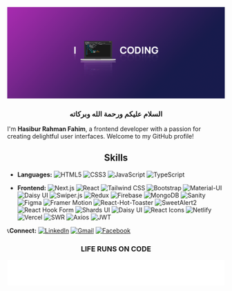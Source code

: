 <img src="./codee.png" />
  <h3 align="center">السلام عليكم ورحمة الله وبركاته</h3>
  
I'm **Hasibur Rahman Fahim**, a frontend developer with a passion for creating delightful user interfaces. Welcome to my GitHub profile!

  <h2 align="center">Skills</h2>

- **Languages:**
  ![HTML5](https://img.shields.io/badge/HTML5-E34F26?style=flat-square&logo=html5&logoColor=white)
  ![CSS3](https://img.shields.io/badge/CSS3-1572B6?style=flat-square&logo=css3&logoColor=white)
  ![JavaScript](https://img.shields.io/badge/JavaScript-F7DF1E?style=flat-square&logo=javascript&logoColor=black)
  ![TypeScript](https://img.shields.io/badge/TypeScript-3178C6?style=flat-square&logo=typescript&logoColor=white)

- **Frontend:**
  ![Next.js](https://img.shields.io/badge/Next.js-000000?style=flat-square&logo=next.js&logoColor=white)
  ![React](https://img.shields.io/badge/React-61DAFB?style=flat-square&logo=react&logoColor=white)
  ![Tailwind CSS](https://img.shields.io/badge/Tailwind_CSS-38B2AC?style=flat-square&logo=tailwind-css&logoColor=white)
  ![Bootstrap](https://img.shields.io/badge/Bootstrap-7952B3?style=flat-square&logo=bootstrap&logoColor=white)
  ![Material-UI](https://img.shields.io/badge/Material_UI-0081CB?style=flat-square&logo=material-ui&logoColor=white)
  ![Daisy UI](https://img.shields.io/badge/Daisy_UI-10B981?style=flat-square&logoColor=white)
  ![Swiper.js](https://img.shields.io/badge/Swiper.js-6332F6?style=flat-square&logo=swiper&logoColor=white)
  ![Redux](https://img.shields.io/badge/Redux-764ABC?style=flat-square&logo=redux&logoColor=white)
  ![Firebase](https://img.shields.io/badge/Firebase-FFCA28?style=flat-square&logo=firebase&logoColor=black)
  ![MongoDB](https://img.shields.io/badge/MongoDB-47A248?style=flat-square&logo=mongodb&logoColor=white)
  ![Sanity](https://img.shields.io/badge/Sanity-3333FF?style=flat-square&logo=sanity&logoColor=white)
  ![Figma](https://img.shields.io/badge/Figma-F24E1E?style=flat-square&logo=figma&logoColor=white)
  ![Framer Motion](https://img.shields.io/badge/Framer_Motion-1F1F1F?style=flat-square&logo=framer&logoColor=8D8D8D)
  ![React-Hot-Toaster](https://img.shields.io/badge/React_Hot_Toaster-Fc4c4c?style=flat-square&logo=react&logoColor=white)
  ![SweetAlert2](https://img.shields.io/badge/SweetAlert2-198754?style=flat-square&logo=javascript&logoColor=white)
  ![React Hook Form](https://img.shields.io/badge/React_Hook_Form-Blue?style=flat-square&logo=react&logoColor=white)
  ![Shards UI](https://img.shields.io/badge/Shards_UI-3498DB?style=flat-square&logoColor=white)
  ![Daisy UI](https://img.shields.io/badge/Daisy_UI-10B981?style=flat-square&logoColor=white)
  ![React Icons](https://img.shields.io/badge/React_Icons-61DAFB?style=flat-square&logo=react&logoColor=white)
  ![Netlify](https://img.shields.io/badge/Netlify-00C7B7?style=flat-square&logo=netlify&logoColor=white)
  ![Vercel](https://img.shields.io/badge/Vercel-000000?style=flat-square&logo=vercel&logoColor=white)
  ![SWR](https://img.shields.io/badge/SWR-00ABE3?style=flat-square&logo=vercel&logoColor=white)
  ![Axios](https://img.shields.io/badge/Axios-000000?style=flat-square&logo=axios&logoColor=white)
  ![JWT](https://img.shields.io/badge/JWT-000000?style=flat-square&logo=json-web-tokens&logoColor=white)





📞**Connect:**
  [![LinkedIn](https://img.shields.io/badge/LinkedIn-0077B5?style=flat-square&logo=linkedin&logoColor=white)](https://www.linkedin.com/in/hrfahimm)
  [![Gmail](https://img.shields.io/badge/Gmail-D14836?style=flat-square&logo=gmail&logoColor=white)](hrfahimm@gmail.com)
  [![Facebook](https://img.shields.io/badge/Facebook-1877F2?style=flat-square&logo=facebook&logoColor=white)](https://www.facebook.com/hrfahimm)

  <h3 align="center">LIFE RUNS ON CODE </h3>
<img src="./68747470733a2f2f63617073756c652d72656e6465722e76657263656c2e6170702f6170693f747970653d776176696e6726636f6c6f723d6772616469656e74266865696768743d3130302673656374696f6e3d666f6f746572.svg" />


